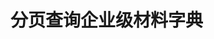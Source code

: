 # 分页查询企业级材料字典

<api-endpoint openapi-path="../api/open-api/pmpp_v4_materials_list-page.yaml" endpoint="/pmpp/v4/materials/list-page" method="post">


</api-endpoint>   